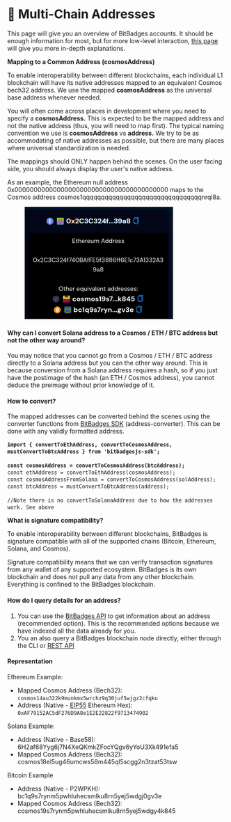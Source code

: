 # 👤 Multi-Chain Addresses

This page will give you an overview of BitBadges accounts. It should be enough information for most, but for more low-level interaction, [this page](core-concepts/accounts-technical.md) will give you more in-depth explanations.

**Mapping to a Common Address (cosmosAddress)**

To enable interoperability between different blockchains, each individual L1 blockchain will have its native addresses mapped to an equivalent Cosmos bech32 address. We use the mapped **cosmosAddress** as the universal base address whenever needed.&#x20;

You will often come across places in development where you need to specify a **cosmosAddress.** This is expected to be the mapped address and not the native address (thus, you will need to map first).  The typical naming convention we use is **cosmosAddress** vs **address.** We try to be as accommodating of native addresses as possible, but there are many places where universal standardization is needed.&#x20;

The mappings should ONLY happen behind the scenes. On the user facing side, you should always display the user's native address.&#x20;

As an example, the Ethereum null address 0x0000000000000000000000000000000000000000 maps to the Cosmos address cosmos1qqqqqqqqqqqqqqqqqqqqqqqqqqqqqqqqnrql8a.

<figure><img src="../.gitbook/assets/image (9).png" alt=""><figcaption></figcaption></figure>

#### Why can I convert Solana address to a Cosmos / ETH / BTC address but not the other way around?

You may notice that you cannot go from a Cosmos / ETH / BTC address directly to a Solana address but you can the other way around. This is because conversion from a Solana address requires a hash, so if you just have the postimage of the hash (an ETH / Cosmos address), you cannot deduce the preimage without prior knowledge of it.

#### &#x20;**How to convert?**

The mapped addresses can be converted behind the scenes using the converter functions from [BitBadges SDK](bitbadges-sdk/) (address-converter). This can be done with any validly formatted address.

<pre class="language-typescript"><code class="lang-typescript"><strong>import { convertToEthAddress, convertToCosmosAddress, mustConvertToBtcAddress } from 'bitbadgesjs-sdk';
</strong>
<strong>const cosmosAddress = convertToCosmosAddress(btcAddress);
</strong>const ethAddress = convertToEthAddress(cosmosAddress);
const cosmosAddressFromSolana = convertToCosmosAddress(solAddress);
const btcAddress = mustConvertToBtcAddress(address);

//Note there is no convertToSolanaAddress due to how the addresses work. See above
</code></pre>

**What is signature compatibility?**

To enable interoperability between different blockchains, BitBadges is signature compatible with all of the supported chains (Bitcoin, Ethereum, Solana, and Cosmos).

Signature compatibility means that we can verify transaction signatures from any wallet of any supported ecosystem. BitBadges is its own blockchain and does not pull any data from any other blockchain. Everything is confined to the BitBadges blockchain.

#### **How do I query details for an address?**

1. You can use the [BitBadges API](bitbadges-api/api.md) to get information about an address (recommended option). This is the recommended options because we have indexed all the data already for you.
2. You an also query a BitBadges blockchain node directly, either through the CLI or [REST API ](https://docs.cosmos.network/v0.46/run-node/interact-node.html)

#### **Representation** <a href="#addresses-and-public-keys" id="addresses-and-public-keys"></a>

Ethereum Example:

* Mapped Cosmos Address (Bech32): `cosmos14au322k9munkmx5wrchz9q30juf5wjgz2cfqku`
* Address (Native - [EIP55](https://eips.ethereum.org/EIPS/eip-55) Ethereum Hex): `0xAF79152AC5dF276D9A8e1E2E22822f9713474902`

Solana Example:

* Address (Native - Base58): 6H2af68Yyg6j7N4XeQKmkZFocYQgv6yYoU3Xk491efa5
* Mapped Cosmos Address (Bech32): cosmos18el5ug46umcws58m445ql5scgg2n3tzat53tsw

Bitcoin Example

* Address (Native - P2WPKH): bc1q9s7rynm5pwhluhecsmlku8rn5yej5wdgj0gv3e
* Mapped Cosmos Address (Bech32): cosmos19s7rynm5pwhluhecsmlku8rn5yej5wdgy4k845
